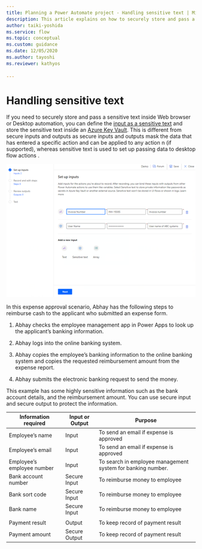 ```yaml
---
title: Planning a Power Automate project - Handling sensitive text | Microsoft Docs
description: This article explains on how to securely store and pass a sensitive text inside Web browser or Desktop automation.
author: taiki-yoshida
ms.service: flow
ms.topic: conceptual
ms.custom: guidance
ms.date: 12/05/2020
ms.author: tayoshi
ms.reviewer: kathyos

---
```


# Handling sensitive text

If you need to securely store and pass a sensitive text inside Web browser or
Desktop automation, you can define the [input as a sensitive
text](https://docs.microsoft.com/power-automate/ui-flows/inputs-outputs-desktop)
and store the sensitive text inside an [Azure Key
Vault](https://docs.microsoft.com/azure/key-vault/general/overview). This is
different from secure inputs and outputs as secure inputs and outputs mask the
data that has entered a specific action and can be applied to any action n (if
supported), whereas sensitive text is used to set up passing data to desktop flow
actions .

![Setting up sensitive text in desktop flow](media/ui-flow-secure-input.png "Setting up sensitive text in desktop flow")

In this expense approval scenario, Abhay has the following steps to reimburse
cash to the applicant who submitted an expense form.

1.  Abhay checks the employee management app in Power Apps to look up the
    applicant’s banking information.

2.  Abhay logs into the online banking system.

3.  Abhay copies the employee’s banking information to the online banking system
    and copies the requested reimbursement amount from the expense report.

4.  Abhay submits the electronic banking request to send the money.

This example has some highly sensitive information such as the bank account
details, and the reimbursement amount. You can use secure input and secure
output to protect the information.

| **Information required**   | **Input or Output** | **Purpose**                                                 |
|----------------------------|---------------------|-------------------------------------------------------------|
| Employee’s name            | Input               | To send an email if expense is approved                     |
| Employee’s email           | Input               | To send an email if expense is approved                     |
| Employee’s employee number | Input               | To search in employee management system for banking number. |
| Bank account number        | Secure Input        | To reimburse money to employee                              |
| Bank sort code             | Secure Input        | To reimburse money to employee                              |
| Bank name                  | Secure Input        | To reimburse money to employee                              |
|                            |                     |                                                             |
| Payment result             | Output              | To keep record of payment result                            |
| Payment amount             | Secure Output       | To keep record of payment result                            |
